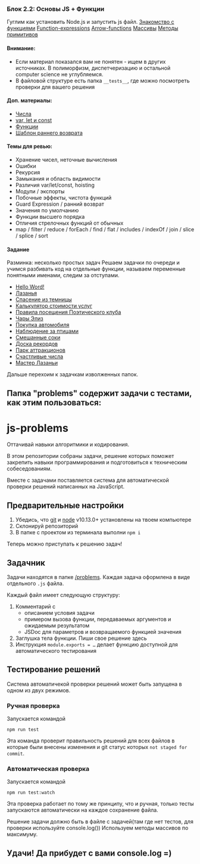### Блок 2.2: Основы JS + Функции

Гуглим как установить Node.js и запустить js файл.
[Знакомство с функциями](https://learn.javascript.ru/function-basics)
[Function-expressions](https://learn.javascript.ru/function-expressions)
[Arrow-functions](https://learn.javascript.ru/arrow-functions-basics)
[Массивы](https://learn.javascript.ru/array)
[Методы примитивов](https://learn.javascript.ru/primitives-methods)

#### Внимание:
- Если материал показался вам не понятен - ищем в других источниках. В полиморфизм, диспетчеризацию и остальной computer science не углубляемся.
- В файловой структуре есть папка `__tests__`, где можно посмотреть проверки для вашего решения

#### Доп. материалы:
- [Числа](https://learn.javascript.ru/number)
- [var, let и const](https://medium.com/nuances-of-programming/%D0%B2-%D1%87%D1%91%D0%BC-%D1%80%D0%B0%D0%B7%D0%BD%D0%B8%D1%86%D0%B0-%D0%BC%D0%B5%D0%B6%D0%B4%D1%83-var-let-%D0%B8-const-%D0%B2-javascript-3084bfe9f7a3)
- [Функции](https://learn.javascript.ru/es-function)
- [Шаблон раннего возврата](http://gearmobile.github.io/javascript/early-return/)

#### Темы для ревью:
- Хранение чисел, неточные вычисления
- Ошибки
- Рекурсия
- Замыкания и область видимости
- Различия var/let/const, hoisting
- Модули / экспорты
- Побочные эффекты, чистота функций
- Guard Expression / ранний возврат
- Значения по умолчанию
- Функции высшего порядка
- Отличия стрелочных функций от обычных
- map / filter / reduce / forEach / find / flat / includes / indexOf / join / slice / splice / sort

#### Задание
Разминка: несколько простых задач
Решаем задачки по очереди и учимся разбивать код на отдельные функции, называем переменные понятными именами, следим за отступами.

- [Hello Word!](https://codesandbox.io/s/hello-world-forked-knm77f)
- [Лазанья](https://codesandbox.io/s/sochnaya-lazanya-mayka-forked-u13fr4)
- [Спасение из темницы](https://codesandbox.io/s/inspiring-river-n98ne1)
- [Калькулятор стоимости услуг](https://codesandbox.io/s/kalkulyator-stoimosti-uslug-04-forked-qt2tev)
- [Правила посещения Поэтического клуба](https://codesandbox.io/s/pravila-poseshcheniya-poeticheskogo-kluba-forked-n7l7cu)
- [Чары Элиз](https://codesandbox.io/s/chary-eliz-06-forked-uymziq)
- [Покупка автомобиля](https://codesandbox.io/s/pokupka-avtomobilya-07-forked-xj61iu)
- [Наблюдение за птицами](https://codesandbox.io/s/08-nablyudenie-za-pticami-forked-gwchsx)
- [Смешанные соки](https://codesandbox.io/s/09-smeshannye-soki-forked-ryozoy?file=/src/index.js)
- [Доска рекордов](https://codesandbox.io/s/10-doska-rekordov-forked-yn4so6)
- [Парк аттракционов](https://codesandbox.io/s/11-park-attrakcionov-forked-uts62f)
- [Счастливые числа](https://codesandbox.io/s/12-schastlivye-chisla-forked-q2b66w)
- [Мастер Лазаньи](https://codesandbox.io/s/13-master-lazani-forked-6cwyek)

Дальше перехоим к задачкам изволженных папок.

## Папка "problems" содержит задачи с тестами, как этим пользоваться:
# js-problems

Оттачивай навыки алгоритмики и кодирования.

В этом репозитории собраны задачи, решение которых поможет закрепить навыки программирования и подготовиться к техническим собеседованиям.

Вместе с задачами поставляется система для автоматической проверки решений написанных на JavaScript.

## Предварительные настройки

1. Убедись, что [git](https://git-scm.com/downloads) и [node](https://nodejs.org/en/download/) v10.13.0+ установлены на твоем компьютере
2. Склонируй репозиторий
3. В папке с проектом из терминала выполни `npm i`

Теперь можно приступать к решению задач!

## Задачник

Задачи находятся в папке [/problems](/problems). Каждая задача оформлена в виде отдельного `.js` файла.

Каждый файл имеет следующую структуру:

1. Комментарий с
    - описанием условия задачи
    - примером вызова функции, передаваемых аргументов и ожидаемым результатом
    - JSDoc для параметров и возвращаемого функцией значения
2. Заглушка тела функции. Пиши свое решение здесь
3. Инструкция `module.exports = …` делает функцию доступной для автоматического тестирования

## Тестирование решений

Система автоматичекой проверки решений может быть запущена в одном из двух режимов.

### Ручная проверка

Запускается командой

```
npm run test
```

Эта команда проверит правильность решений для всех файлов в которые были внесены изменения и git статус которых `not staged for commit`.

### Автоматическая проверка

Запускается командой

```
npm run test:watch
```

Эта проверка работает по тому же принципу, что и ручная, только тесты запускаются автоматически на каждое сохранение файла.

Решение задачи должно быть в файле с задачей(там где нет тестов, для проверки используйте console.log())
Используем методы массивов по максимуму.

## Удачи! Да прибудет с вами console.log =)
